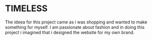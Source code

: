 # TIMELESS
The ideea for this project came as i was shopping and wanted to make something for myself.
I am passionate about fashion and in doing this project i imagined that i designed the website for my own brand.

